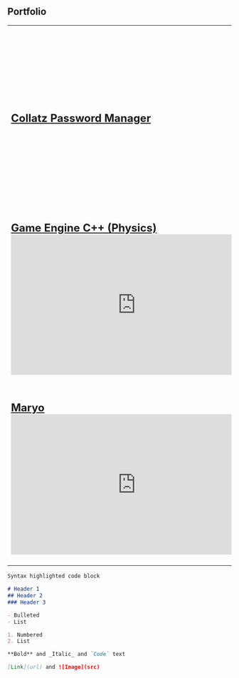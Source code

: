 ## Portfolio

<table>
  <tr>
    <td><h2>
      <a href="https://github.com/Faizanshah007/Advanced-Programming-for-Games">Collatz Password Manager</a>
      </h2></td>
    <td><h2>
      <a href="https://github.com/Faizanshah007/Advanced-Graphics-for-Games">Tropical Island</a>
      <iframe width="560" height="315" src="https://www.youtube.com/embed/HFE6a5WwDNY" title="YouTube video player" frameborder="0" allow="accelerometer; autoplay; clipboard-write; encrypted-media; gyroscope; picture-in-picture" allowfullscreen></iframe>
      </h2></td>
  </tr>
  <tr>
    <td><h2>
      <a href="https://github.com/Faizanshah007/Advanced-Game-Technologies">Game Engine C++ (Physics)</a>
      <iframe width="560" height="315" src="https://www.youtube.com/embed/gsKQjHwSaQw" title="YouTube video player" frameborder="0" allow="accelerometer; autoplay; clipboard-write; encrypted-media; gyroscope; picture-in-picture" allowfullscreen></iframe>
      </h2></td>
    <td><h2>
      <a href="https://github.com/Faizanshah007/Fight_My_Demon">Fight_My_Demon</a>
      <iframe width="560" height="315" src="https://www.youtube.com/embed/nv7ANnlrZOc" title="YouTube video player" frameborder="0" allow="accelerometer; autoplay; clipboard-write; encrypted-media; gyroscope; picture-in-picture" allowfullscreen></iframe>
      </h2></td>
  </tr>
  <tr>
    <td><h2>
      <a href="https://github.com/Faizanshah007/Maryo">Maryo</a>
      <iframe width="560" height="315" src="https://www.youtube.com/embed/nC0HyieDHOg" title="YouTube video player" frameborder="0" allow="accelerometer; autoplay; clipboard-write; encrypted-media; gyroscope; picture-in-picture" allowfullscreen></iframe>
      </h2></td>
    <td><h2>
      <a href="https://github.com/Faizanshah007/MindCanvas">MindCanvas</a>
      <iframe width="560" height="315" src="https://www.youtube.com/embed/gS2ErQcpkzA" title="YouTube video player" frameborder="0" allow="accelerometer; autoplay; clipboard-write; encrypted-media; gyroscope; picture-in-picture" allowfullscreen></iframe>
      </h2></td>
  </tr>
</table>

```markdown
Syntax highlighted code block

# Header 1
## Header 2
### Header 3

- Bulleted
- List

1. Numbered
2. List

**Bold** and _Italic_ and `Code` text

[Link](url) and ![Image](src)
```
